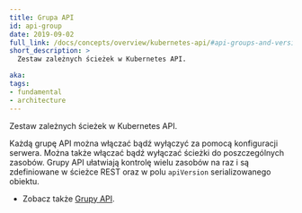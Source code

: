 ```yaml
---
title: Grupa API
id: api-group
date: 2019-09-02
full_link: /docs/concepts/overview/kubernetes-api/#api-groups-and-versioning
short_description: >
  Zestaw zależnych ścieżek w Kubernetes API.

aka:
tags:
- fundamental
- architecture
---
```

Zestaw zależnych ścieżek w Kubernetes API.

<!--more-->

Każdą grupę API można włączać bądź wyłączyć za pomocą konfiguracji serwera.
Można także włączać bądź wyłączać ścieżki do poszczególnych zasobów.
Grupy API ułatwiają kontrolę wielu zasobów na raz i są zdefiniowane w ścieżce REST oraz w polu `apiVersion` serializowanego obiektu.

* Zobacz także [Grupy API](/docs/concepts/overview/kubernetes-api/#api-groups-and-versioning).

